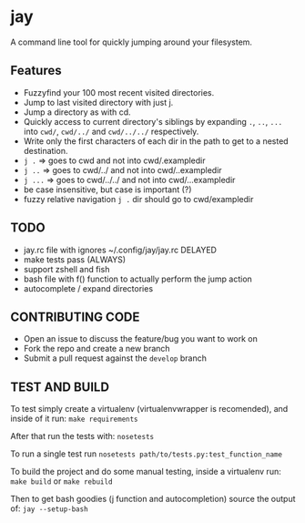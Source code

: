 jay
===

A command line tool for quickly jumping around your filesystem. 

## Features
* Fuzzyfind your 100 most recent visited directories. 
* Jump to last visited directory with just j.
* Jump a directory as with cd.
* Quickly access to current directory's siblings by expanding `.`, `..`, `...` 
  into `cwd/`, `cwd/../` and `cwd/../../` respectively.
* Write only the first characters of each dir in the path to get to a 
  nested destination.
* `j .` => goes to cwd and not into cwd/.exampledir
* `j ..` => goes to cwd/../ and not into cwd/..exampledir
* `j ...` => goes to cwd/../../ and not into cwd/...exampledir
* be case insensitive, but case is important (?)
* fuzzy relative navigation `j .` dir should go to cwd/exampledir


## TODO
* jay.rc file with ignores ~/.config/jay/jay.rc DELAYED
* make tests pass (ALWAYS)
* support zshell and fish
* bash file with f() function to actually perform the jump action
* autocomplete / expand directories


## CONTRIBUTING CODE
* Open an issue to discuss the feature/bug you want to work on
* Fork the repo and create a new branch
* Submit a pull request against the `develop` branch


## TEST AND BUILD
To test simply create a virtualenv (virtualenvwrapper is recomended), and inside of it run:
`make requirements`


After that run the tests with:
`nosetests`


To run a single test run
`nosetests path/to/tests.py:test_function_name`


To build the project and do some manual testing, inside a virtualenv run:
`make build` or `make rebuild`


Then to get bash goodies (j function and autocompletion) source the output of:
`jay --setup-bash`
